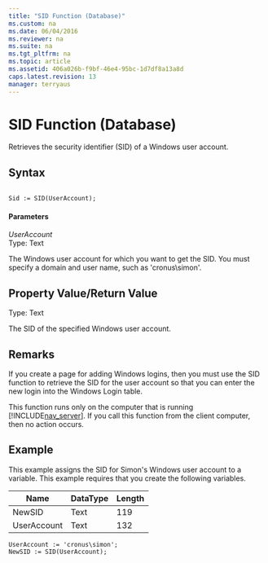 ```yaml
---
title: "SID Function (Database)"
ms.custom: na
ms.date: 06/04/2016
ms.reviewer: na
ms.suite: na
ms.tgt_pltfrm: na
ms.topic: article
ms.assetid: 406a026b-f9bf-46e4-95bc-1d7df8a13a8d
caps.latest.revision: 13
manager: terryaus
---
```

# SID Function (Database)
Retrieves the security identifier \(SID\) of a Windows user account.  
  
## Syntax  
  
```  
  
Sid := SID(UserAccount);  
```  
  
#### Parameters  
 *UserAccount*  
 Type: Text  
  
 The Windows user account for which you want to get the SID. You must specify a domain and user name, such as 'cronus\\simon'.  
  
## Property Value\/Return Value  
 Type: Text  
  
 The SID of the specified Windows user account.  
  
## Remarks  
 If you create a page for adding Windows logins, then you must use the SID function to retrieve the SID for the user account so that you can enter the new login into the Windows Login table.  
  
 This function runs only on the computer that is running [!INCLUDE[nav_server](includes/nav_server_md.md)]. If you call this function from the client computer, then no action occurs.  
  
## Example  
 This example assigns the SID for Simon's Windows user account to a variable. This example requires that you create the following variables.  
  
|Name|DataType|Length|  
|----------|--------------|------------|  
|NewSID|Text|119|  
|UserAccount|Text|132|  
  
```  
UserAccount := 'cronus\simon';  
NewSID := SID(UserAccount);  
```